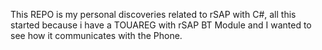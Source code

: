 This REPO is my personal discoveries related to rSAP with C#, all this started because i have a TOUAREG with rSAP BT Module and I wanted to see how it communicates with the Phone.
